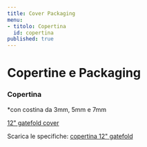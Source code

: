 ```yaml
---
title: Cover Packaging
menu:
- titolo: Copertina
  id: copertina
published: true
---
```


# Copertine e Packaging

### Copertina
*con costina da 3mm, 5mm e 7mm

[12" gatefold cover](/img/Gatefold.jpg)

Scarica le specifiche:
<a href="https://dl.dropboxusercontent.com/u/6988499/TEMPLATES/Specs%20RAND/12inch_klappcover_7mm.pdf" target="_blank">copertina 12" gatefold</a>
